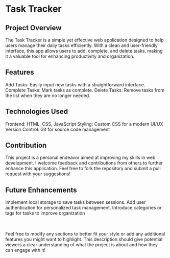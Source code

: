 <h1>Task Tracker</h1>

<h2>Project Overview</h2>
The Task Tracker is a simple yet effective web application designed to help users manage their daily tasks efficiently. With a clean and user-friendly interface, this app allows users to add, complete, and delete tasks, making it a valuable tool for enhancing productivity and organization.

<h2>Features</h2>

Add Tasks: Easily input new tasks with a straightforward interface.
Complete Tasks: Mark tasks as complete.
Delete Tasks: Remove tasks from the list when they are no longer needed.

<h2>Technologies Used</h2>
Frontend: HTML, CSS, JavaScript
Styling: Custom CSS for a modern UI/UX
Version Control: Git for source code management

<h2>Contribution</h2>
This project is a personal endeavor aimed at improving my skills in web development. I welcome feedback and contributions from others to further enhance this application. Feel free to fork the repository and submit a pull request with your suggestions!

<h2>Future Enhancements</h2>
Implement local storage to save tasks between sessions.
Add user authentication for personalized task management.
Introduce categories or tags for tasks to improve organization

<br><br>
Feel free to modify any sections to better fit your style or add any additional features you might want to highlight. This description should give potential viewers a clear understanding of what the project is about and how they can engage with it!
